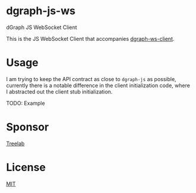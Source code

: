 # dgraph-js-ws

dGraph JS WebSocket Client

This is the JS WebSocket Client that accompanies [dgraph-ws-client](https://github.com/xanthous-tech/dgraph-ws-client).

# Usage

I am trying to keep the API contract as close to `dgraph-js` as possible, currently there is a notable difference in the client initialization code, where I abstracted out the client stub initialization.

TODO: Example

# Sponsor

[Treelab](https://treelab.com.cn)

# License

[MIT](./LICENSE)
